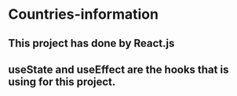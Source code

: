 # Countries-information

## This project has done by React.js

## useState and useEffect are the hooks that is using for this project.

